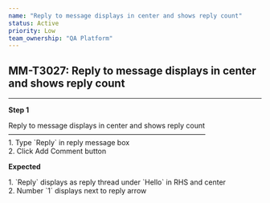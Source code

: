 ```yaml
---
name: "Reply to message displays in center and shows reply count"
status: Active
priority: Low
team_ownership: "QA Platform"
---
```


## MM-T3027: Reply to message displays in center and shows reply count

---

**Step 1**

Reply to message displays in center and shows reply count\
————————————————————————————\
1\. Type \`Reply\` in reply message box\
2\. Click Add Comment button

**Expected**

1\. \`Reply\` displays as reply thread under \`Hello\` in RHS and center\
2\. Number \`1\` displays next to reply arrow
